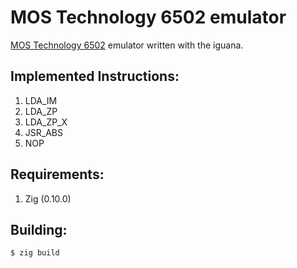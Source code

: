 # MOS Technology 6502 emulator

[MOS Technology 6502](https://en.wikipedia.org/wiki/MOS_Technology_6502) emulator written with the iguana.

## Implemented Instructions:
1. LDA_IM
1. LDA_ZP
1. LDA_ZP_X
1. JSR_ABS
1. NOP

## Requirements: 
1. Zig (0.10.0)

## Building: 
```console
$ zig build
```
